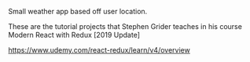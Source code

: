 Small weather app based off user location.

These are the tutorial projects that Stephen Grider teaches in his course Modern React with Redux [2019 Update]

https://www.udemy.com/react-redux/learn/v4/overview